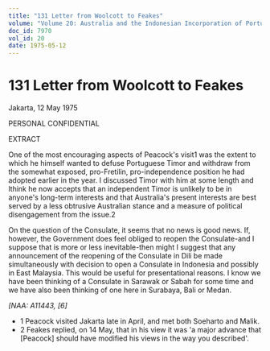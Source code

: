 ```yaml
---
title: "131 Letter from Woolcott to Feakes"
volume: "Volume 20: Australia and the Indonesian Incorporation of Portuguese Timor, 1974-1976"
doc_id: 7970
vol_id: 20
date: 1975-05-12
---
```


# 131 Letter from Woolcott to Feakes

Jakarta, 12 May 1975

PERSONAL CONFIDENTIAL

EXTRACT

One of the most encouraging aspects of Peacock's visit1 was the extent to which he himself wanted to defuse Portuguese Timor and withdraw from the somewhat exposed, pro-Fretilin, pro-independence position he had adopted earlier in the year. I discussed Timor with him at some length and lthink he now accepts that an independent Timor is unlikely to be in anyone's long-term interests and that Australia's present interests are best served by a less obtrusive Australian stance and a measure of political disengagement from the issue.2

On the question of the Consulate, it seems that no news is good news. If, however, the Government does feel obliged to reopen the Consulate-and I suppose that is more or less inevitable-then might I suggest that any announcement of the reopening of the Consulate in Dili be made simultaneously with decision to open a Consulate in Indonesia and possibly in East Malaysia. This would be useful for presentational reasons. I know we have been thinking of a Consulate in Sarawak or Sabah for some time and we have also been thinking of one here in Surabaya, Bali or Medan.

_[NAA: A11443, [6]_

  * 1 Peacock visited Jakarta late in April, and met both Soeharto and Malik.
  * 2 Feakes replied, on 14 May, that in his view it was 'a major advance that [Peacock] should have modified his views in the way you described'.


